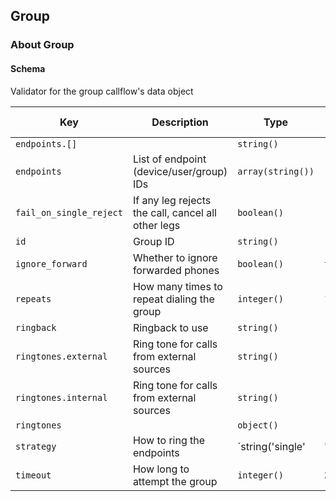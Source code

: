 ## Group

### About Group

#### Schema

Validator for the group callflow's data object



Key | Description | Type | Default | Required | Support Level
--- | ----------- | ---- | ------- | -------- | -------------
`endpoints.[]` |   | `string()` |   | `false` |  
`endpoints` | List of endpoint (device/user/group) IDs | `array(string())` | `[]` | `false` |  
`fail_on_single_reject` | If any leg rejects the call, cancel all other legs | `boolean()` |   | `false` |  
`id` | Group ID | `string()` |   | `false` |  
`ignore_forward` | Whether to ignore forwarded phones | `boolean()` | `true` | `false` |  
`repeats` | How many times to repeat dialing the group | `integer()` | `1` | `false` |  
`ringback` | Ringback to use | `string()` |   | `false` |  
`ringtones.external` | Ring tone for calls from external sources | `string()` |   | `false` |  
`ringtones.internal` | Ring tone for calls from external sources | `string()` |   | `false` |  
`ringtones` |   | `object()` |   | `false` |  
`strategy` | How to ring the endpoints | `string('single' | 'simultaneous')` | `simultaneous` | `false` |  
`timeout` | How long to attempt the group | `integer()` | `20` | `false` |  



